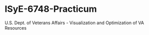 # ISyE-6748-Practicum
U.S. Dept. of Veterans Affairs - Visualization and Optimization of VA Resources
